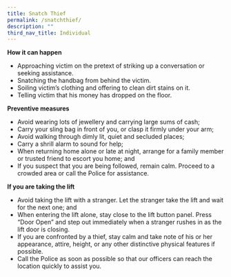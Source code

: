 ```yaml
---
title: Snatch Thief
permalink: /snatchthief/
description: ""
third_nav_title: Individual
---
```

**How it can happen**

*   Approaching victim on the pretext of striking up a conversation or seeking assistance.
*   Snatching the handbag from behind the victim.
*   Soiling victim’s clothing and offering to clean dirt stains on it.
*   Telling victim that his money has dropped on the floor.

**Preventive measures**

* Avoid wearing lots of jewellery and carrying large sums of cash;
* Carry your sling bag in front of you, or clasp it firmly under your arm;
* Avoid walking through dimly lit, quiet and secluded places;
* Carry a shrill alarm to sound for help;
* When returning home alone or late at night, arrange for a family member or trusted friend to escort you home; and
* If you suspect that you are being followed, remain calm. Proceed to a crowded area or call the Police for assistance.

**If you are taking the lift**

* Avoid taking the lift with a stranger. Let the stranger take the lift and wait for the next one; and
* When entering the lift alone, stay close to the lift button panel. Press “Door Open” and step out immediately when a stranger rushes in as the lift door is closing.
* If you are confronted by a thief, stay calm and take note of his or her appearance, attire, height, or any other distinctive physical features if possible. 
* Call the Police as soon as possible so that our officers can reach the location quickly to assist you.